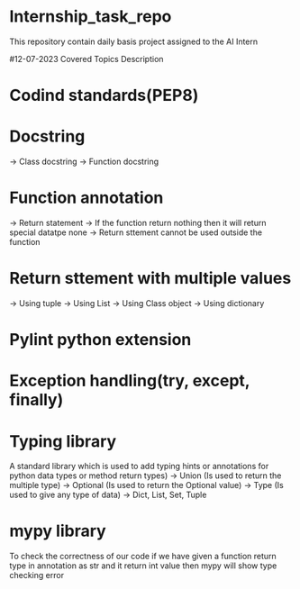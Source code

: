 # Internship_task_repo
This repository contain daily basis project assigned to the  AI Intern  

#12-07-2023 Covered Topics Description

# Codind standards(PEP8)
# Docstring
  -> Class docstring
  -> Function docstring
# Function annotation
  -> Return statement
  -> If the function return nothing then it will return special datatpe none
  -> Return sttement cannot be used outside the function
# Return sttement with multiple values
  -> Using tuple
  -> Using List
  -> Using Class object
  -> Using dictionary
# Pylint python extension
# Exception handling(try, except, finally)
# Typing library 
  A standard library which is used to add typing hints or 
  annotations for python data types or method return types)
  -> Union (Is used to return the multiple type)
  -> Optional (Is used to return the Optional value)
  -> Type (Is used to give any type of data)
  -> Dict, List, Set, Tuple
# mypy library 
   To check the correctness of our code
   if we have given a function return type in annotation as str and it return int value 
   then mypy will show type checking error 
